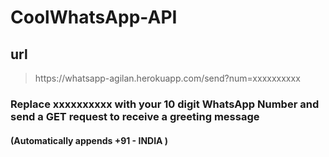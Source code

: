 # CoolWhatsApp-API
## url
> htt<span>ps://</span>whatsapp-agilan.herokuapp.com/send?num=xxxxxxxxxx
### Replace xxxxxxxxxx with your 10 digit WhatsApp Number and send a GET request to receive a greeting message
#### (Automatically appends +91 - INDIA )